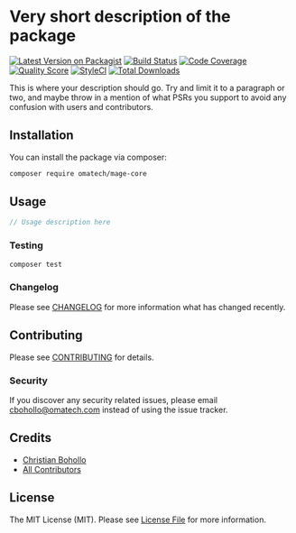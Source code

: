 # Very short description of the package

[![Latest Version on Packagist](https://img.shields.io/packagist/v/omatech/mage-core.svg)](https://packagist.org/packages/omatech/mage-core)
[![Build Status](https://img.shields.io/travis/omatech/mage-core/master.svg)](https://travis-ci.org/omatech/mage-core)
[![Code Coverage](https://scrutinizer-ci.com/g/omatech/mage-core/badges/coverage.png?b=master)](https://scrutinizer-ci.com/g/omatech/mage-core/?branch=master)
[![Quality Score](https://img.shields.io/scrutinizer/g/omatech/mage-core.svg)](https://scrutinizer-ci.com/g/omatech/mage-core)
[![StyleCI](https://github.styleci.io/repos/213258052/shield?branch=master&style=flat)](https://github.styleci.io/repos/213258052)
[![Total Downloads](https://img.shields.io/packagist/dt/omatech/mage-core.svg)](https://packagist.org/packages/omatech/mage-core)

This is where your description should go. Try and limit it to a paragraph or two, and maybe throw in a mention of what PSRs you support to avoid any confusion with users and contributors.

## Installation

You can install the package via composer:

```bash
composer require omatech/mage-core
```

## Usage

``` php
// Usage description here
```

### Testing

``` bash
composer test
```

### Changelog

Please see [CHANGELOG](CHANGELOG.md) for more information what has changed recently.

## Contributing

Please see [CONTRIBUTING](CONTRIBUTING.md) for details.

### Security

If you discover any security related issues, please email cbohollo@omatech.com instead of using the issue tracker.

## Credits

- [Christian Bohollo](https://github.com/omatech)
- [All Contributors](../../contributors)

## License

The MIT License (MIT). Please see [License File](LICENSE.md) for more information.
